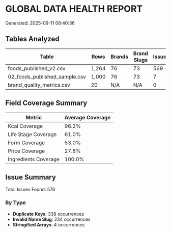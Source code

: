 # GLOBAL DATA HEALTH REPORT

Generated: 2025-09-11 08:40:36

## Tables Analyzed

| Table | Rows | Brands | Brand Slugs | Issues |
|-------|------|--------|-------------|--------|
| foods_published_v2.csv | 1,264 | 76 | 73 | 569 |
| 02_foods_published_sample.csv | 1,000 | 76 | 73 | 7 |
| brand_quality_metrics.csv | 20 | N/A | N/A | 0 |


## Field Coverage Summary

| Metric | Average Coverage |
|--------|------------------|
| Kcal Coverage | 96.2% |
| Life Stage Coverage | 61.0% |
| Form Coverage | 53.0% |
| Price Coverage | 27.8% |
| Ingredients Coverage | 100.0% |


## Issue Summary

Total Issues Found: 576

### By Type
- **Duplicate Keys**: 338 occurrences
- **Invalid Name Slug**: 234 occurrences
- **Stringified Arrays**: 4 occurrences
